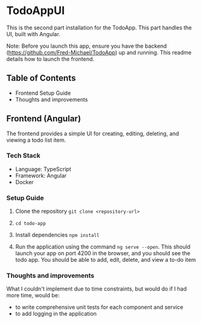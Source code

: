 # TodoAppUI

This is the second part installation for the TodoApp. This part handles the UI, built with Angular.

Note: Before you launch this app, ensure you have the backend (https://github.com/Fred-Michael/TodoApp) up and running. This readme details how to launch the frontend. 

## Table of Contents
- Frontend Setup Guide
- Thoughts and improvements

## Frontend (Angular)
The frontend provides a simple UI for creating, editing, deleting, and viewing a todo list item.

### Tech Stack
- Language: TypeScript
- Framework: Angular
- Docker

### Setup Guide
1. Clone the repository
` git clone <repository-url> `

2. ` cd todo-app `

3. Install dependencies
` npm install `

4. Run the application using the command ` ng serve --open `. This should launch your app on port 4200 in the browser, and you should see the todo app. You should be able to add, edit, delete, and view a to-do item

### Thoughts and improvements
What I couldn't implement due to time constraints, but would do if I had more time, would be:
- to write comprehensive unit tests for each component and service
- to add logging in the application
